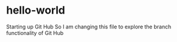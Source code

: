 # hello-world
Starting up Git Hub 
So I am changing this file to explore the branch functionality of Git Hub
